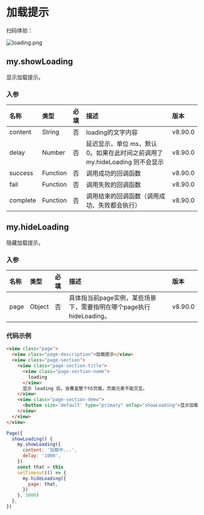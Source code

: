 # 加载提示

扫码体验：

![loading.png](https://cache.amap.com/ecology/tool/miniapp/1563527577617.png)

## my.showLoading
显示加载提示。

### 入参
| 名称 | 类型 | 必填 | 描述 | 版本 |
| :--- | :--- | :--- | :--- | :--- |
| content | String | 否 | loading的文字内容 | v8.90.0 |
| delay | Number | 否 | 延迟显示，单位 ms，默认 0。如果在此时间之前调用了 my.hideLoading 则不会显示 | v8.90.0 |
| success | Function | 否 | 调用成功的回调函数 | v8.90.0 |
| fail | Function | 否 | 调用失败的回调函数 | v8.90.0 |
| complete | Function | 否 | 调用结束的回调函数（调用成功、失败都会执行） | v8.90.0 |

## my.hideLoading
隐藏加载提示。

### 入参
| 名称 | 类型 | 必填 | 描述 | 版本 |
| :--- | :--- | :--- | :--- | :--- |
| page | Object | 否 | 具体指当前page实例，某些场景下，需要指明在哪个page执行hideLoading。 | v8.90.0 |

### 代码示例

```html
<view class="page">
  <view class="page-description">加载提示</view>
  <view class="page-section">
    <view class="page-section-title">
      <view class="page-section-name">
        loading
      </view>
      显示 loading 后，会覆盖整个h5页面，页面元素不能交互。
    </view>
    <view class="page-section-demo">
      <button size='default' type="primary" onTap="showLoading">显示加载提示</button>
    </view>
  </view>
</view>
```

```javascript
Page({
  showLoading() {
    my.showLoading({
      content: '加载中...',
      delay: '1000',
    })
    const that = this
    setTimeout(() => {
      my.hideLoading({
        page: that,
      })
    }, 5000)
  },
})
```
